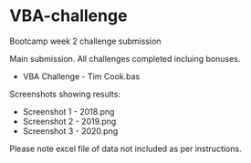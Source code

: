 # VBA-challenge
Bootcamp week 2 challenge submission

Main submission. All challenges completed incluing bonuses. 
- VBA Challenge - Tim Cook.bas

Screenshots showing results:
- Screenshot 1 - 2018.png
- Screenshot 2 - 2019.png
- Screenshot 3 - 2020.png

Please note excel file of data not included as per instructions.

